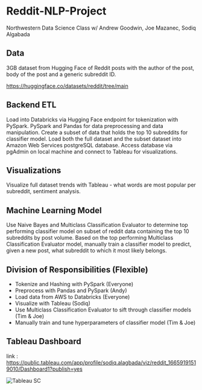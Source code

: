 # Reddit-NLP-Project
Northwestern Data Science Class w/ Andrew Goodwin, Joe Mazanec, Sodiq Algabada

## Data 

3GB dataset from Hugging Face of Reddit posts with the author of the post, body of the post and a generic subreddit ID.

https://huggingface.co/datasets/reddit/tree/main

## Backend ETL

Load into Databricks via Hugging Face endpoint for tokenization with PySpark. PySpark and Pandas for data preprocessing and data manipulation. Create a subset of data that holds the top 10 subreddits for classifier model. Load both the full dataset and the subset dataset into Amazon Web Services postgreSQL database. Access database via pgAdmin on local machine and connect to Tableau for visualizations.

## Visualizations

Visualize full dataset trends with Tableau - what words are most popular per subreddit, sentiment analysis. 

## Machine Learning Model

Use Naive Bayes and Multiclass Classification Evaluator to determine top performing classifier model on subset of reddit data containing the top 10 subreddits by post volume. Based on the top performing Multiclass Classification Evaluator model, manually train a classifier model to predict, given a new post, what subreddit to which it most likely belongs. 

## Division of Responsibilities (Flexible)

- Tokenize and Hashing with PySpark (Everyone)
- Preprocess with Pandas and PySpark (Andy)
- Load data from AWS to Databricks (Everyone)
- Visualize with Tableau (Sodiq)
- Use Multiclass Classification Evaluator to sift through classifier models (Tim & Joe)
- Manually train and tune hyperparameters of classifier model (Tim & Joe)

## Tableau Dashboard
link : https://public.tableau.com/app/profile/sodiq.alagbada/viz/reddit_16659191519010/Dashboard1?publish=yes

![Tableau SC](https://user-images.githubusercontent.com/104107204/196059576-ff0485ed-948b-4d5a-a0ee-598bf4d91fa4.jpeg)


